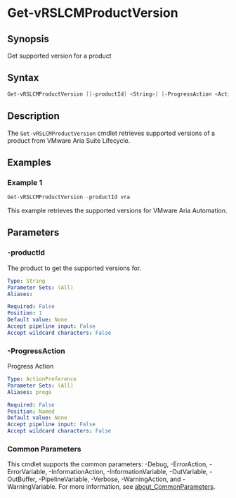 # Get-vRSLCMProductVersion

## Synopsis

Get supported version for a product

## Syntax

```powershell
Get-vRSLCMProductVersion [[-productId] <String>] [-ProgressAction <ActionPreference>] [<CommonParameters>]
```

## Description

The `Get-vRSLCMProductVersion` cmdlet retrieves supported versions of a product from VMware Aria Suite Lifecycle.

## Examples

### Example 1

```powershell
Get-vRSLCMProductVersion -productId vra
```

This example retrieves the supported versions for VMware Aria Automation.

## Parameters

### -productId

The product to get the supported versions for.

```yaml
Type: String
Parameter Sets: (All)
Aliases:

Required: False
Position: 1
Default value: None
Accept pipeline input: False
Accept wildcard characters: False
```

### -ProgressAction

Progress Action

```yaml
Type: ActionPreference
Parameter Sets: (All)
Aliases: proga

Required: False
Position: Named
Default value: None
Accept pipeline input: False
Accept wildcard characters: False
```

### Common Parameters

This cmdlet supports the common parameters: -Debug, -ErrorAction, -ErrorVariable, -InformationAction, -InformationVariable, -OutVariable, -OutBuffer, -PipelineVariable, -Verbose, -WarningAction, and -WarningVariable. For more information, see [about_CommonParameters](http://go.microsoft.com/fwlink/?LinkID=113216).
